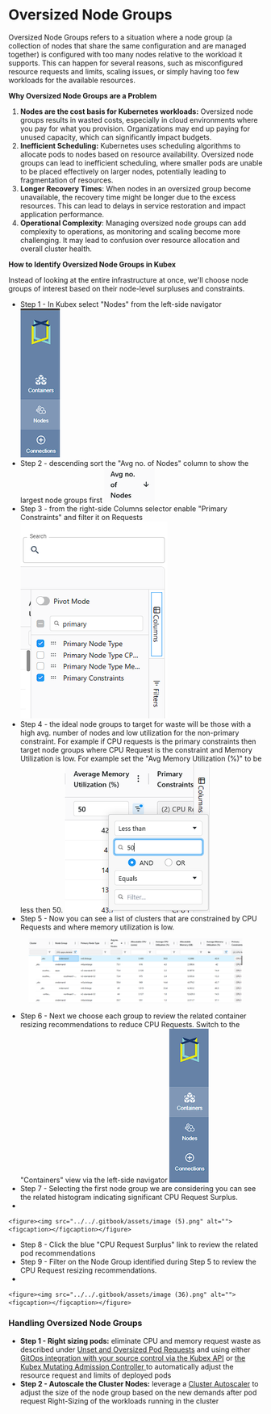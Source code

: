 # Oversized Node Groups

Oversized Node Groups refers to a situation where a node group (a collection of nodes that share the same configuration and are managed together) is configured with too many nodes relative to the workload it supports. This can happen for several reasons, such as misconfigured resource requests and limits, scaling issues, or simply having too few workloads for the available resources.

**Why Oversized Node Groups are a Problem**

1. **Nodes are the cost basis for Kubernetes workloads:** Oversized node groups results in wasted costs, especially in cloud environments where you pay for what you provision.  Organizations may end up paying for unused capacity, which can significantly impact budgets.
2. **Inefficient Scheduling:** Kubernetes uses scheduling algorithms to allocate pods to nodes based on resource availability. Oversized node groups can lead to inefficient scheduling, where smaller pods are unable to be placed effectively on larger nodes, potentially leading to fragmentation of resources.
3. **Longer Recovery Times**: When nodes in an oversized group become unavailable, the recovery time might be longer due to the excess resources. This can lead to delays in service restoration and impact application performance.
4. **Operational Complexity**: Managing oversized node groups can add complexity to operations, as monitoring and scaling become more challenging. It may lead to confusion over resource allocation and overall cluster health.

**How to Identify Oversized Node Groups in Kubex**

Instead of looking at the entire infrastructure at once, we'll choose node groups of interest based on their node-level surpluses and constraints.

* Step 1 - In Kubex select "Nodes" from the left-side navigator ![](<../../.gitbook/assets/image (7).png>)
* Step 2 - descending sort the "Avg no. of Nodes" column to show the largest node groups first ![](<../../.gitbook/assets/image (8).png>)
* Step 3 - from the right-side Columns selector enable "Primary Constraints" and filter it on Requests  ![](<../../.gitbook/assets/image (9).png>)
* Step 4 - the ideal node groups to target for waste will be those with a high avg. number of nodes and low utilization for the non-primary constraint.  For example if CPU requests is the primary constraints then target node groups where CPU Request is the constraint and Memory Utilization is low.  For example set the "Avg Memory Utilization (%)" to be less then 50. ![](<../../.gitbook/assets/image (10).png>)
* Step 5 - Now you can see a list of clusters that are constrained by CPU Requests and where memory utilization is low. &#x20;

<figure><img src="../../.gitbook/assets/image (1) (1) (1) (1) (1).png" alt=""><figcaption></figcaption></figure>

* Step 6 - Next we choose each group to review the related container resizing recommendations to reduce CPU Requests.  Switch to the "Containers" view via the left-side navigator ![](<../../.gitbook/assets/image (2) (1) (1) (1).png>)
* Step 7 - Selecting the first node group we are considering you can see the related histogram indicating significant CPU Request Surplus.
*

    <figure><img src="../../.gitbook/assets/image (5).png" alt=""><figcaption></figcaption></figure>
* Step 8 - Click the blue "CPU Request Surplus" link to review the related pod recommendations
* Step 9 - Filter on the Node Group identified during Step 5 to review the CPU Request resizing recommendations.
*

    <figure><img src="../../.gitbook/assets/image (36).png" alt=""><figcaption></figcaption></figure>

### Handling Oversized Node Groups

* **Step 1 - Right sizing pods:** eliminate CPU and memory request waste as described under [Unset and Oversized Pod Requests](unset-pod-requests-and-oversized-requests.md) and using either [GitOps integration with your source control via the Kubex API](../../api-and-automation/api-reference.md) or  [the Kubex Mutating Admission Controller ](../../api-and-automation/automation/kubex-mutating-admission-controller.md)to automatically adjust the resource request and limits of deployed pods
* **Step 2 - Autoscale the Cluster Nodes:** leverage a [Cluster Autoscaler](https://kubernetes.io/docs/concepts/cluster-administration/node-autoscaling/#autoscaler-implementations) to adjust the size of the node  group based on the new demands after pod request Right-Sizing of the workloads running in the cluster

